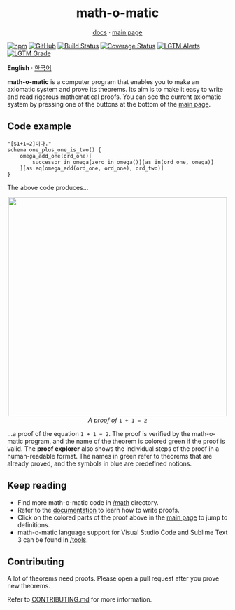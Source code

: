 <h1 align="center">math-o-matic</h1>
<p align="center"><a href="https://logico-philosophical.github.io/math-o-matic/docs/build/index.html">docs</a> &middot; <a href="https://logico-philosophical.github.io/math-o-matic/web/index.html">main page</a></p>

[![npm](https://img.shields.io/npm/v/math-o-matic)](https://www.npmjs.com/package/math-o-matic)
[![GitHub](https://img.shields.io/github/license/logico-philosophical/math-o-matic)](https://github.com/logico-philosophical/math-o-matic/blob/master/LICENSE)
[![Build Status](https://img.shields.io/travis/com/logico-philosophical/math-o-matic)](https://travis-ci.com/logico-philosophical/math-o-matic)
[![Coverage Status](https://img.shields.io/coveralls/github/logico-philosophical/math-o-matic)](https://coveralls.io/github/logico-philosophical/math-o-matic?branch=master)
[![LGTM Alerts](https://img.shields.io/lgtm/alerts/github/logico-philosophical/math-o-matic)](https://lgtm.com/projects/g/logico-philosophical/math-o-matic/alerts/)
[![LGTM Grade](https://img.shields.io/lgtm/grade/javascript/github/logico-philosophical/math-o-matic)](https://lgtm.com/projects/g/logico-philosophical/math-o-matic/context:javascript)

**English** &middot; [한국어](/README.ko.md)

**math-o-matic** is a computer program that enables you to make an axiomatic system and prove its theorems. Its aim is to make it easy to write and read rigorous mathematical proofs. You can see the current axiomatic system by pressing one of the buttons at the bottom of the [main page](https://logico-philosophical.github.io/math-o-matic/web/index.html).

## Code example

```
"[$1+1=2]이다."
schema one_plus_one_is_two() {
    omega_add_one(ord_one)[
        successor_in_omega[zero_in_omega()][as in(ord_one, omega)]
    ][as eq(omega_add(ord_one, ord_one), ord_two)]
}
```

The above code produces&hellip;

<p align="center"><img src="https://i.imgur.com/nZm8nRL.png" width="500px"><br>
<i>A proof of</i> <code>1 + 1 = 2</code></p>

&hellip;a proof of the equation `1 + 1 = 2`. The proof is verified by the math-o-matic program, and the name of the theorem is colored green if the proof is valid. The **proof explorer** also shows the individual steps of the proof in a human-readable format. The names in green refer to theorems that are already proved, and the symbols in blue are predefined notions.

## Keep reading

* Find more math-o-matic code in [/math](/math) directory.
* Refer to the [documentation](https://logico-philosophical.github.io/math-o-matic/docs/build/index.html) to learn how to write proofs.
* Click on the colored parts of the proof above in the [main page](https://logico-philosophical.github.io/math-o-matic/web/index.html) to jump to definitions.
* math-o-matic language support for Visual Studio Code and Sublime Text 3 can be found in [/tools](/tools).

## Contributing

A lot of theorems need proofs. Please open a pull request after you prove new theorems.

Refer to [CONTRIBUTING.md](/CONTRIBUTING.md) for more information.
